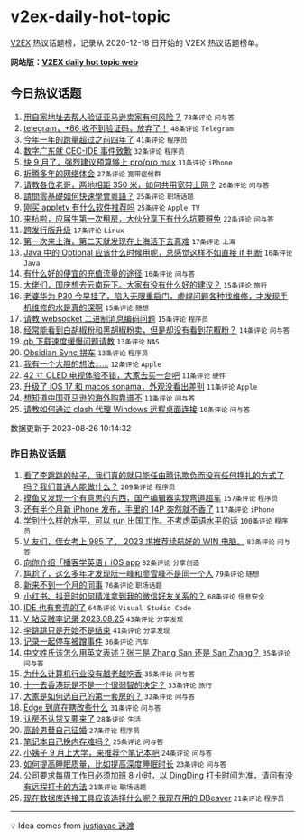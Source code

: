 # v2ex-daily-hot-topic

[V2EX](https://www.v2ex.com/) 热议话题榜，记录从 2020-12-18 日开始的 V2EX 热议话题榜单。

**网站版：[V2EX daily hot topic web](https://boojack.github.io/v2ex-daily-hot-topic-web/)**

## 今日热议话题

<!-- TODAY BEGIN -->

1. [用自家地址去帮人验证亚马逊卖家有何风险？](https://www.v2ex.com/t/968404) `78条评论` `问与答`
1. [telegram，+86 收不到验证码，放弃了！](https://www.v2ex.com/t/968408) `48条评论` `Telegram`
1. [今年一年的跑量超过之前四年了](https://www.v2ex.com/t/968406) `41条评论` `程序员`
1. [数字广东就 CEC-IDE 事件致歉](https://www.v2ex.com/t/968466) `32条评论` `程序员`
1. [快 9 月了，强烈建议预算够上 pro/pro max](https://www.v2ex.com/t/968437) `31条评论` `iPhone`
1. [折腾多年的网络体会](https://www.v2ex.com/t/968451) `27条评论` `宽带症候群`
1. [请教各位老哥，两地相距 350 米，如何共用宽带上网？](https://www.v2ex.com/t/968482) `26条评论` `问与答`
1. [請問零基礎如何快速學會粵語？](https://www.v2ex.com/t/968426) `25条评论` `职场话题`
1. [刚买 appletv 有什么软件推荐吗](https://www.v2ex.com/t/968441) `25条评论` `Apple TV`
1. [来杭啦，应届生第一次租房，大伙分享下有什么坑要避免](https://www.v2ex.com/t/968445) `22条评论` `问与答`
1. [跨发行版升级](https://www.v2ex.com/t/968425) `17条评论` `Linux`
1. [第一次来上海，第二天就发现在上海活下去真难](https://www.v2ex.com/t/968409) `17条评论` `上海`
1. [Java 中的 Optional 应该什么时候用呢，总感觉这样不如直接 if 判断](https://www.v2ex.com/t/968493) `16条评论` `Java`
1. [有什么好的便宜的充值流量的途径](https://www.v2ex.com/t/968403) `16条评论` `问与答`
1. [大佬们，国庆想去云南玩下。大家有没有什么好的建议？](https://www.v2ex.com/t/968467) `15条评论` `旅行`
1. [老婆华为 P30 今早挂了，陷入无限重启门，虚焊问题各种找维修，才发现手机维修的水是真的深啊](https://www.v2ex.com/t/968449) `15条评论` `随想`
1. [请教 websocket 二进制消息编码问题](https://www.v2ex.com/t/968420) `15条评论` `程序员`
1. [经常能看到白胡椒粉和黑胡椒粉卖，但是却没有看到花椒粉？](https://www.v2ex.com/t/968428) `14条评论` `问与答`
1. [qb 下载速度缓慢问题请教](https://www.v2ex.com/t/968454) `13条评论` `NAS`
1. [Obsidian Sync 拼车](https://www.v2ex.com/t/968424) `13条评论` `程序员`
1. [我有一个大胆的想法……](https://www.v2ex.com/t/968427) `12条评论` `Apple`
1. [42 寸 OLED 电视体验不错，大家去买一台吧](https://www.v2ex.com/t/968452) `11条评论` `硬件`
1. [升级了 iOS 17 和 macos sonama，外观没看出差别](https://www.v2ex.com/t/968419) `11条评论` `Apple`
1. [想知道中国亚马逊的海外购靠谱不](https://www.v2ex.com/t/968414) `11条评论` `问与答`
1. [请教如何通过 clash 代理 Windows 远程桌面连接](https://www.v2ex.com/t/968472) `10条评论` `问与答`

数据更新于 2023-08-26 10:14:32

<!-- TODAY END -->

### 昨日热议话题

<!-- YESTERDAY BEGIN -->

1. [看了李跳跳的帖子，我们真的就只能任由腾讯欺负而没有任何挣扎的方式了吗？我们普通人能做什么？](https://www.v2ex.com/t/968150) `209条评论` `程序员`
1. [摸鱼又发现一个有意思的东西，国产编辑器实现弯道超车](https://www.v2ex.com/t/968207) `157条评论` `程序员`
1. [还有半个月新 iPhone 发布，手里的 14P 突然就不香了](https://www.v2ex.com/t/968177) `117条评论` `iPhone`
1. [学到什么样的水平，可以 run 出国工作。不考虑英语水平的话](https://www.v2ex.com/t/968251) `100条评论` `程序员`
1. [V 友们，侄女考上 985 了， 2023 求推荐续航好的 WIN 电脑。](https://www.v2ex.com/t/968264) `83条评论` `问与答`
1. [向你介绍「播客学英语」iOS app](https://www.v2ex.com/t/968203) `82条评论` `分享创造`
1. [尴尬了，这么多年才发现阮一峰和廖雪峰不是同一个人](https://www.v2ex.com/t/968159) `79条评论` `随想`
1. [新来不到一个月的同事](https://www.v2ex.com/t/968226) `76条评论` `职场话题`
1. [小红书、抖音时如何精准拿到我的微信好友关系的？](https://www.v2ex.com/t/968144) `68条评论` `信息安全`
1. [IDE 也有套壳的了](https://www.v2ex.com/t/968174) `64条评论` `Visual Studio Code`
1. [V 站反贼率记录 2023.08.25](https://www.v2ex.com/t/968265) `43条评论` `分享发现`
1. [李跳跳只是开始不是结束](https://www.v2ex.com/t/968145) `41条评论` `分享发现`
1. [记录一起停车被蹭事件](https://www.v2ex.com/t/968176) `36条评论` `汽车`
1. [中文姓氏该怎么用英文表述？张三是 Zhang San 还是 San Zhang？](https://www.v2ex.com/t/968343) `35条评论` `问与答`
1. [为什么计算机行业没有越老越吃香](https://www.v2ex.com/t/968237) `35条评论` `问与答`
1. [十一去香港玩是不是一个很弱智的决定？](https://www.v2ex.com/t/968291) `33条评论` `旅行`
1. [大家是如何选自己的第一套房的？](https://www.v2ex.com/t/968181) `32条评论` `问与答`
1. [Edge 到底在瞎改些什么](https://www.v2ex.com/t/968155) `31条评论` `问与答`
1. [认房不认贷又要来了](https://www.v2ex.com/t/968318) `28条评论` `生活`
1. [高龄男替自己征婚](https://www.v2ex.com/t/968271) `27条评论` `程序员`
1. [笔记本自己换内存难吗？](https://www.v2ex.com/t/968236) `25条评论` `问与答`
1. [小姨子 9 月上大学，来推荐个笔记本吧](https://www.v2ex.com/t/968227) `24条评论` `问与答`
1. [如何提高睡眠质量，比如提高深度睡眠时长](https://www.v2ex.com/t/968153) `23条评论` `问与答`
1. [公司要求每周工作日必须加班 8 小时，以 DingDing 打卡时间为准，请问有没有远程打卡的方法](https://www.v2ex.com/t/968182) `21条评论` `职场话题`
1. [现在数据库连接工具应该选择什么呢？我现在用的 DBeaver](https://www.v2ex.com/t/968163) `21条评论` `程序员`

<!-- YESTERDAY END -->

---

💡 Idea comes from [justjavac 迷渡](https://github.com/justjavac/)

